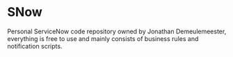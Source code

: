 # SNow
Personal ServiceNow code repository owned by Jonathan Demeulemeester, everything is free to use and mainly consists of business rules and notification scripts.
